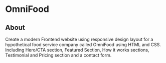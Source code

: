 # OmniFood

## About

Create a modern Frontend website using responsive design layout for a hypothetical food service company called OmniFood using HTML and CSS. Including Hero/CTA section, Featured Section, How it works sections, Testimonial and Pricing section and a contact form.
